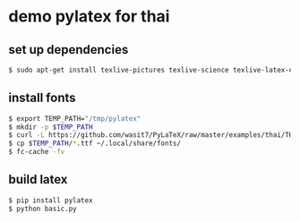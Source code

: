 # demo pylatex for thai

## set up dependencies

```sh
$ sudo apt-get install texlive-pictures texlive-science texlive-latex-extra latexmk texlive-xetex
```

## install fonts

```sh
$ export TEMP_PATH="/tmp/pylatex"
$ mkdir -p $TEMP_PATH 
$ curl -L https://github.com/wasit7/PyLaTeX/raw/master/examples/thai/THSarabun.tar.gz | tar -xz -C $TEMP_PATH
$ cp $TEMP_PATH/*.ttf ~/.local/share/fonts/
$ fc-cache -fv
```

## build latex

```sh
$ pip install pylatex
$ python basic.py
```